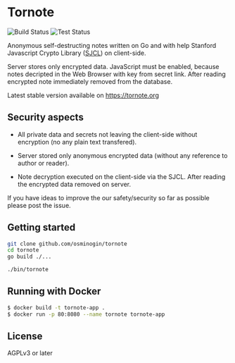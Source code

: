 # Tornote 

![Build Status](https://github.com/osminogin/tornote/workflows/Builds/badge.svg?branch=release-latest) ![Test Status](https://github.com/osminogin/tornote/workflows/Tests/badge.svg?branch=release-latest)

Anonymous self-destructing notes written on Go and with help Stanford Javascript Crypto Library ([SJCL](https://crypto.stanford.edu/sjcl/)) on client-side.

Server stores only encrypted data. JavaScript must be enabled, because notes decripted in the Web Browser with key from secret link. After reading encrypted note immediately removed from the database.    

Latest stable version available on https://tornote.org

## Security aspects

- All private data and secrets not leaving the client-side without encryption (no any plain text transfered).

- Server stored only anonymous encrypted data (without any reference to author or reader).

- Note decryption executed on the client-side via the SJCL. After reading the encrypted data removed on server.

If you have ideas to improve the our safety/security so far as possible please post the issue.

## Getting started

```bash
git clone github.com/osminogin/tornote
cd tornote
go build ./...

./bin/tornote
```

## Running with Docker

```bash
$ docker build -t tornote-app .
$ docker run -p 80:8080 --name tornote tornote-app
```

## License

AGPLv3 or later
